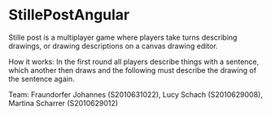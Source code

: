 # StillePostAngular

Stille post is a multiplayer game where players take turns describing drawings, or drawing descriptions on a canvas drawing editor.

How it works:
In the first round all players describe things with a sentence, which another then draws and the following must describe the drawing of the sentence again. 

Team: Fraundorfer Johannes (S2010631022), Lucy Schach (S2010629008), Martina Scharrer (S2010629012)
